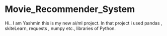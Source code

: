 # Movie_Recommender_System
Hi.. I am Yashmin this is my new ai/ml project. In that project i used pandas , skiteLearn, requests , numpy etc., libraries of Python.  

